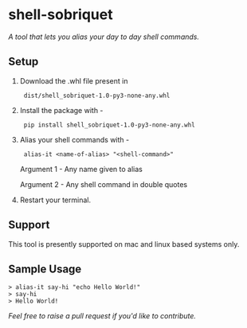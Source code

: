 # shell-sobriquet
*A tool that lets you alias your day to day shell commands.*

## Setup


1. Download the .whl file present in 

        
        dist/shell_sobriquet-1.0-py3-none-any.whl


2. Install the package with -


        pip install shell_sobriquet-1.0-py3-none-any.whl


3. Alias your shell commands with -


        alias-it <name-of-alias> "<shell-command>"
        
        
    Argument 1 - Any name given to alias

    Argument 2 - Any shell command in double quotes

4. Restart your terminal.

## Support
This tool is presently supported on mac and linux based systems only.

## Sample Usage

    > alias-it say-hi "echo Hello World!" 
    > say-hi
    > Hello World!

*Feel free to raise a pull request if you'd like to contribute.*